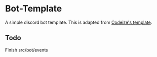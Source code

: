 # Bot-Template
A simple discord bot template. This is adapted from [Codeize's template](https://github.com/Codeize/template).

## Todo
Finish src/bot/events

